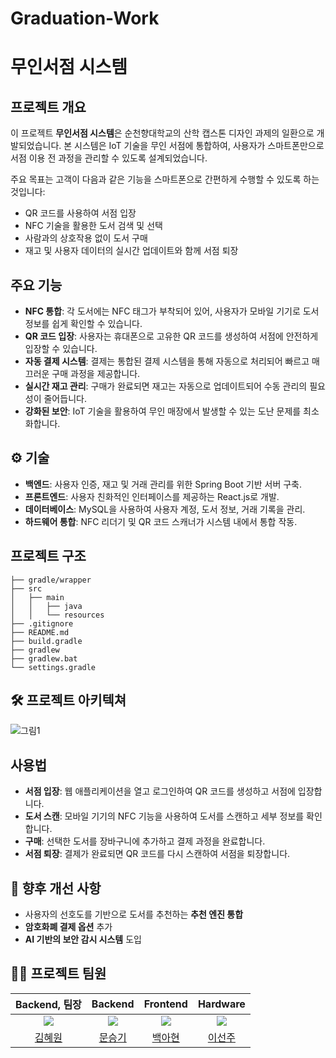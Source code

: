 # Graduation-Work
# 무인서점 시스템

## 프로젝트 개요

이 프로젝트 **무인서점 시스템**은 순천향대학교의 산학 캡스톤 디자인 과제의 일환으로 개발되었습니다. 본 시스템은 IoT 기술을 무인 서점에 통합하여, 사용자가 스마트폰만으로 서점 이용 전 과정을 관리할 수 있도록 설계되었습니다.

주요 목표는 고객이 다음과 같은 기능을 스마트폰으로 간편하게 수행할 수 있도록 하는 것입니다:
- QR 코드를 사용하여 서점 입장
- NFC 기술을 활용한 도서 검색 및 선택
- 사람과의 상호작용 없이 도서 구매
- 재고 및 사용자 데이터의 실시간 업데이트와 함께 서점 퇴장

## 주요 기능

- **NFC 통합**: 각 도서에는 NFC 태그가 부착되어 있어, 사용자가 모바일 기기로 도서 정보를 쉽게 확인할 수 있습니다.
- **QR 코드 입장**: 사용자는 휴대폰으로 고유한 QR 코드를 생성하여 서점에 안전하게 입장할 수 있습니다.
- **자동 결제 시스템**: 결제는 통합된 결제 시스템을 통해 자동으로 처리되어 빠르고 매끄러운 구매 과정을 제공합니다.
- **실시간 재고 관리**: 구매가 완료되면 재고는 자동으로 업데이트되어 수동 관리의 필요성이 줄어듭니다.
- **강화된 보안**: IoT 기술을 활용하여 무인 매장에서 발생할 수 있는 도난 문제를 최소화합니다.

## ⚙ 기술

- **백엔드**: 사용자 인증, 재고 및 거래 관리를 위한 Spring Boot 기반 서버 구축.
- **프론트엔드**: 사용자 친화적인 인터페이스를 제공하는 React.js로 개발.
- **데이터베이스**: MySQL을 사용하여 사용자 계정, 도서 정보, 거래 기록을 관리.
- **하드웨어 통합**: NFC 리더기 및 QR 코드 스캐너가 시스템 내에서 통합 작동.

## 프로젝트 구조

```plaintext
├── gradle/wrapper
├── src
│   ├── main
│   │   ├── java
│   │   └── resources
├── .gitignore
├── README.md
├── build.gradle
├── gradlew
├── gradlew.bat
└── settings.gradle
```

## 🛠️ 프로젝트 아키텍쳐

![그림1](https://github.com/user-attachments/assets/e7e005fa-5caf-4f9f-8637-d97405f01178)

## 사용법

- **서점 입장**: 웹 애플리케이션을 열고 로그인하여 QR 코드를 생성하고 서점에 입장합니다.
- **도서 스캔**: 모바일 기기의 NFC 기능을 사용하여 도서를 스캔하고 세부 정보를 확인합니다.
- **구매**: 선택한 도서를 장바구니에 추가하고 결제 과정을 완료합니다.
- **서점 퇴장**: 결제가 완료되면 QR 코드를 다시 스캔하여 서점을 퇴장합니다.

## 🤔 향후 개선 사항

- 사용자의 선호도를 기반으로 도서를 추천하는 **추천 엔진 통합**
- **암호화폐 결제 옵션** 추가
- **AI 기반의 보안 감시 시스템** 도입

## 💁‍♂️ 프로젝트 팀원

|Backend, 팀장|Backend|Frontend|Hardware|
|:---:|:---:|:---:|:---:|
| ![](https://github.com/Hyewon-Kim.png?size=120) | ![](https://github.com/seunggi-coding.png?size=120) | ![](https://github.com/ahyeonbaek.png?size=120) | ![](https://github.com/2seonju.png?size=120) |
|[김혜원](https://github.com/Hyewon-Kim)|[문승기](https://github.com/seunggi-coding)|[백아현](https://github.com/ahyeonbaek)|[이선주](https://github.com/2seonju)|
